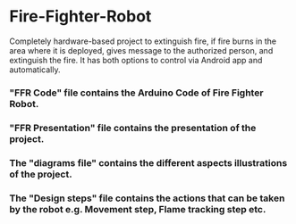 # Fire-Fighter-Robot
Completely hardware-based project to extinguish fire, if fire burns in the area where it is deployed, gives message to the authorized person, and extinguish the fire. It has both options to control via Android app and automatically.

### "FFR Code" file contains the Arduino Code of Fire Fighter Robot.

### "FFR Presentation" file contains the presentation of the project.

### The "diagrams file" contains the different aspects illustrations of the project. 

### The "Design steps" file contains the actions that can be taken by the robot e.g. Movement step, Flame tracking step etc.
